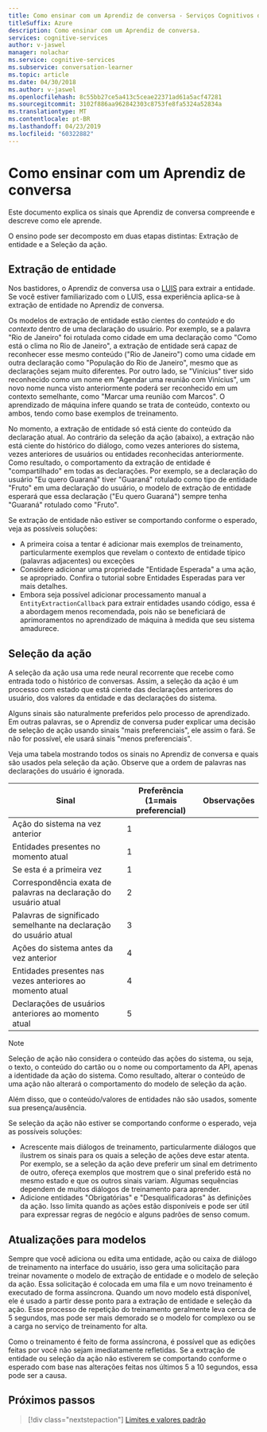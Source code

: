 ```yaml
---
title: Como ensinar com um Aprendiz de conversa - Serviços Cognitivos da Microsoft | Microsoft Docs
titleSuffix: Azure
description: Como ensinar com um Aprendiz de conversa.
services: cognitive-services
author: v-jaswel
manager: nolachar
ms.service: cognitive-services
ms.subservice: conversation-learner
ms.topic: article
ms.date: 04/30/2018
ms.author: v-jaswel
ms.openlocfilehash: 8c55bb27ce5a413c5ceae22371ad61a5acf47281
ms.sourcegitcommit: 3102f886aa962842303c8753fe8fa5324a52834a
ms.translationtype: MT
ms.contentlocale: pt-BR
ms.lasthandoff: 04/23/2019
ms.locfileid: "60322882"
---
```

# <a name="how-to-teach-with-conversation-learner"></a>Como ensinar com um Aprendiz de conversa 

Este documento explica os sinais que Aprendiz de conversa compreende e descreve como ele aprende.  

O ensino pode ser decomposto em duas etapas distintas: Extração de entidade e a Seleção da ação.

## <a name="entity-extraction"></a>Extração de entidade

Nos bastidores, o Aprendiz de conversa usa o [LUIS](https://www.luis.ai) para extrair a entidade.  Se você estiver familiarizado com o LUIS, essa experiência aplica-se à extração de entidade no Aprendiz de conversa.

Os modelos de extração de entidade estão cientes do *conteúdo* e do *contexto* dentro de uma declaração do usuário.  Por exemplo, se a palavra "Rio de Janeiro" foi rotulada como cidade em uma declaração como "Como está o clima no Rio de Janeiro", a extração de entidade será capaz de reconhecer esse mesmo conteúdo ("Rio de Janeiro") como uma cidade em outra declaração como "População do Rio de Janeiro", mesmo que as declarações sejam muito diferentes.  Por outro lado, se "Vinícius" tiver sido reconhecido como um nome em "Agendar uma reunião com Vinícius", um novo nome nunca visto anteriormente poderá ser reconhecido em um contexto semelhante, como "Marcar uma reunião com Marcos".  O aprendizado de máquina infere quando se trata de conteúdo, contexto ou ambos, tendo como base exemplos de treinamento.

No momento, a extração de entidade só está ciente do conteúdo da declaração atual.  Ao contrário da seleção da ação (abaixo), a extração não está ciente do histórico do diálogo, como vezes anteriores do sistema, vezes anteriores de usuários ou entidades reconhecidas anteriormente.  Como resultado, o comportamento da extração de entidade é "compartilhado" em todas as declarações.  Por exemplo, se a declaração do usuário "Eu quero Guaraná" tiver "Guaraná" rotulado como tipo de entidade "Fruto" em uma declaração do usuário, o modelo de extração de entidade esperará que essa declaração ("Eu quero Guaraná") sempre tenha "Guaraná" rotulado como "Fruto".

Se extração de entidade não estiver se comportando conforme o esperado, veja as possíveis soluções:

- A primeira coisa a tentar é adicionar mais exemplos de treinamento, particularmente exemplos que revelam o contexto de entidade típico (palavras adjacentes) ou exceções
- Considere adicionar uma propriedade "Entidade Esperada" a uma ação, se apropriado.  Confira o tutorial sobre Entidades Esperadas para ver mais detalhes.
- Embora seja possível adicionar processamento manual a `EntityExtractionCallback` para extrair entidades usando código, essa é a abordagem menos recomendada, pois não se beneficiará de aprimoramentos no aprendizado de máquina à medida que seu sistema amadurece.

## <a name="action-selection"></a>Seleção da ação

A seleção da ação usa uma rede neural recorrente que recebe como entrada todo o histórico de conversas.  Assim, a seleção da ação é um processo com estado que está ciente das declarações anteriores do usuário, dos valores da entidade e das declarações do sistema.  

Alguns sinais são naturalmente preferidos pelo processo de aprendizado.  Em outras palavras, se o Aprendiz de conversa puder explicar uma decisão de seleção de ação usando sinais "mais preferenciais", ele assim o fará. Se não for possível, ele usará sinais "menos preferenciais".

Veja uma tabela mostrando todos os sinais no Aprendiz de conversa e quais são usados pela seleção da ação.  Observe que a ordem de palavras nas declarações do usuário é ignorada.

Sinal | Preferência (1=mais preferencial) | Observações
--- | --- | --- 
Ação do sistema na vez anterior | 1 | 
Entidades presentes no momento atual | 1 | 
Se esta é a primeira vez | 1 |
Correspondência exata de palavras na declaração do usuário atual | 2 | 
Palavras de significado semelhante na declaração do usuário atual | 3 | 
Ações do sistema antes da vez anterior | 4 |
Entidades presentes nas vezes anteriores ao momento atual | 4 | 
Declarações de usuários anteriores ao momento atual | 5 | 

> [!NOTE]
> Seleção de ação não considera o conteúdo das ações do sistema, ou seja, o texto, o conteúdo do cartão ou o nome ou comportamento da API, apenas a identidade da ação do sistema.  Como resultado, alterar o conteúdo de uma ação não alterará o comportamento do modelo de seleção da ação.
>
> Além disso, que o conteúdo/valores de entidades não são usados, somente sua presença/ausência.

Se seleção da ação não estiver se comportando conforme o esperado, veja as possíveis soluções:

- Acrescente mais diálogos de treinamento, particularmente diálogos que ilustrem os sinais para os quais a seleção de ações deve estar atenta.  Por exemplo, se a seleção da ação deve preferir um sinal em detrimento de outro, ofereça exemplos que mostrem que o sinal preferido está no mesmo estado e que os outros sinais variam.  Algumas sequências dependem de muitos diálogos de treinamento para aprender.
- Adicione entidades "Obrigatórias" e "Desqualificadoras" às definições da ação.  Isso limita quando as ações estão disponíveis e pode ser útil para expressar regras de negócio e alguns padrões de senso comum. 

## <a name="updates-to-models"></a>Atualizações para modelos

Sempre que você adiciona ou edita uma entidade, ação ou caixa de diálogo de treinamento na interface do usuário, isso gera uma solicitação para treinar novamente o modelo de extração de entidade e o modelo de seleção da ação.  Essa solicitação é colocada em uma fila e um novo treinamento é executado de forma assíncrona.  Quando um novo modelo está disponível, ele é usado a partir desse ponto para a extração de entidade e seleção da ação.  Esse processo de repetição do treinamento geralmente leva cerca de 5 segundos, mas pode ser mais demorado se o modelo for complexo ou se a carga no serviço de treinamento for alta.

Como o treinamento é feito de forma assíncrona, é possível que as edições feitas por você não sejam imediatamente refletidas.  Se a extração de entidade ou seleção da ação não estiverem se comportando conforme o esperado com base nas alterações feitas nos últimos 5 a 10 segundos, essa pode ser a causa.

## <a name="next-steps"></a>Próximos passos

> [!div class="nextstepaction"]
> [Limites e valores padrão](./cl-values-and-boundaries.md)
